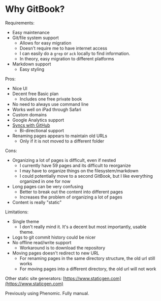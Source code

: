 # Why GitBook?

Requirements:

* Easy maintenance
* Git/file system support
  * Allows for easy migration
  * Doesn't require me to have internet access
  * I can easily do a `grep` or `ack` locally to find information.
  * In theory, easy migration to different platforms
* Markdown support
  * Easy styling

Pros:

* Nice UI
* Decent free Basic plan
  * Includes one free private book
* No need to always use command line
* Works well on iPad through Safari
* Custom domains
* Google Analytics support
* [Syncs with GitHub](https://docs.gitbook.com/integrations/github)
  * Bi-directional support
* Renaming pages appears to maintain old URLs
  * Only if it is not moved to a different folder

Cons:

* Organizing a lot of pages is difficult, even if nested
  * I currently have 59 pages and its difficult to reorganize
  * I may have to organize things on the filesystem/markdown
  * I could potentially move to a second GitBook, but I like everything organized in one for now
* Long pages can be very confusing
  * Better to break out the content into different pages
  * Increases the problem of organizing a lot of pages
* Content is really "static"

Limitations:

* Single theme
  * I don't really mind it. It's a decent but most importantly, usable theme.
* Logs to git commit history could be nicer
* No offline read/write support
  * Workaround is to download the repository
* Moving pages doesn't redirect to new URL
  * For renaming pages in the same directory structure, the old url still works
  * For moving pages into a different directory, the old url will not work

Other static site generators: [https://www.staticgen.com](https://www.staticgen.com)

Previously using Phenomic. Fully manual.

